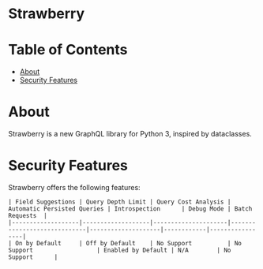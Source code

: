 # Strawberry

# Table of Contents
* [About](#About)
* [Security Features](#Security-Features)

# About
Strawberry is a new GraphQL library for Python 3, inspired by dataclasses.

# Security Features
Strawberry offers the following features:

```
| Field Suggestions | Query Depth Limit | Query Cost Analysis | Automatic Persisted Queries | Introspection      | Debug Mode | Batch Requests  |
|-------------------|-------------------|---------------------|-----------------------------|--------------------|------------|-----------------|
| On by Default     | Off by Default    | No Support          | No Support                  | Enabled by Default | N/A        | No Support      |
```